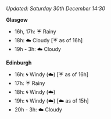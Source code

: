 *Updated: Saturday 30th December 14:30*

**Glasgow**

* 16h, 17h: :umbrella: Rainy
* 18h: :cloud: Cloudy [:umbrella: as of 16h]
* 19h - 3h: :cloud: Cloudy

**Edinburgh**

* 16h: :cyclone: Windy (:cloud:) [:umbrella: as of 16h]
* 17h: :umbrella: Rainy
* 18h: :cyclone: Windy (:cloud:)
* 19h: :cyclone: Windy (:cloud:) [:cloud: as of 15h]
* 20h - 3h: :cloud: Cloudy
